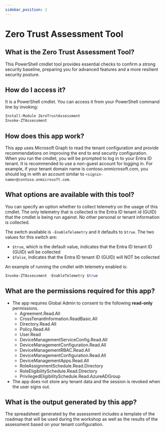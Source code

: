```yaml
---
sidebar_position: 2
---
```


# Zero Trust Assessment Tool

## What is the Zero Trust Assessment Tool?

This PowerShell cmdlet tool provides essential checks to confirm a strong security baseline, preparing you for advanced features and a more resilient security posture.

## How do I access it?

It is a PowerShell cmdlet. You can access it from your PowerShell command line by invoking:

```PowerShell
Install-Module ZeroTrustAssessment 
Invoke-ZTAssessment
```


## How does this app work?

This app uses Microsoft Graph to read the tenant configuration and provide recommendations on improving the end to end security configuration.  
When you run the cmdlet, you will be prompted to log in to your Entra ID tenant.
It is recommended to use a non-guest account for logging in. For example, if your tenant domain name is contoso.onmicrosoft.com, you should log in with an account similar to `<signin-name>@contoso.onmicrosoft.com`.

## What options are available with this tool?

You can specify an option whether to collect telemetry on the usage of this cmdlet. The only telemetry that is collected is the Entra ID tenant id (GUID) that the cmdlet is being run against. No other personal or tenant information is collected.

The switch available is `-EnableTelemetry` and it defaults to `$true`. The two values for this switch are:

- `$true`, which is the default value, indicates that the Entra ID tenant ID (GUID) will be collected
- `$false`, indicates that the Entra ID tenant ID (GUID) will NOT be collected

An example of running the cmdlet with telemetry enabled is:

```PowerShell
Invoke-ZTAssessment -EnableTelemetry $true
```

## What are the permissions required for this app?

* The app requires Global Admin to consent to the following **read-only** permissions.
  * Agreement.Read.All
  * CrossTenantInformation.ReadBasic.All
  * Directory.Read.All
  * Policy.Read.All
  * User.Read
  * DeviceManagementServiceConfig.Read.All
  * DeviceManagementConfiguration.Read.All
  * DeviceManagementRBAC.Read.All
  * DeviceManagementConfiguration.Read.All
  * DeviceManagementApps.Read.All
  * RoleAssignmentSchedule.Read.Directory
  * RoleEligibilitySchedule.Read.Directory
  * PrivilegedEligibilitySchedule.Read.AzureADGroup
* The app does not store any tenant data and the session is revoked when the user signs out.

## What is the output generated by this app?

The spreadsheet generated by the assessment includes a template of the roadmap that will be used during the workshop as well as the results of the assessment based on your tenant configuration.
